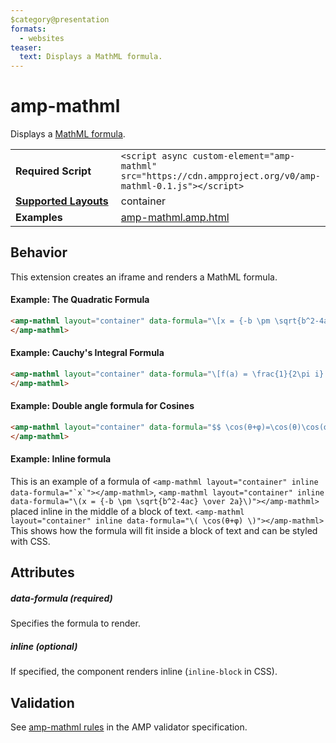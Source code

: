 ```yaml
---
$category@presentation
formats:
  - websites
teaser:
  text: Displays a MathML formula.
---
```

<!--
Copyright 2018 The AMP HTML Authors. All Rights Reserved.

Licensed under the Apache License, Version 2.0 (the "License");
you may not use this file except in compliance with the License.
You may obtain a copy of the License at

      http://www.apache.org/licenses/LICENSE-2.0

Unless required by applicable law or agreed to in writing, software
distributed under the License is distributed on an "AS-IS" BASIS,
WITHOUT WARRANTIES OR CONDITIONS OF ANY KIND, either express or implied.
See the License for the specific language governing permissions and
limitations under the License.
-->

# amp-mathml

Displays a <a href="https://www.w3.org/Math/">MathML formula</a>.

<table>
  <tr>
    <td width="40%"><strong>Required Script</strong></td>
    <td><code>&lt;script async custom-element="amp-mathml" src="https://cdn.ampproject.org/v0/amp-mathml-0.1.js">&lt;/script></code></td>
  </tr>
  <tr>
    <td class="col-fourty"><strong><a href="https://www.ampproject.org/docs/guides/responsive/control_layout.html">Supported Layouts</a></strong></td>
    <td>container</td>
  </tr>
  <tr>
    <td width="40%"><strong>Examples</strong></td>
    <td><a href="https://github.com/ampproject/amphtml/blob/master/examples/amp-mathml.amp.html">amp-mathml.amp.html</a></td>
  </tr>
</table>

## Behavior

This extension creates an iframe and renders a MathML formula.

#### Example: The Quadratic Formula

```html
<amp-mathml layout="container" data-formula="\[x = {-b \pm \sqrt{b^2-4ac} \over 2a}.\]">
</amp-mathml>
```

#### Example: Cauchy's Integral Formula

```html
<amp-mathml layout="container" data-formula="\[f(a) = \frac{1}{2\pi i} \oint\frac{f(z)}{z-a}dz\]">
</amp-mathml>
```
#### Example: Double angle formula for Cosines

```html
<amp-mathml layout="container" data-formula="$$ \cos(θ+φ)=\cos(θ)\cos(φ)−\sin(θ)\sin(φ) $$">
</amp-mathml>
```
#### Example: Inline formula

This is an example of a formula of ``<amp-mathml layout="container" inline data-formula="`x`"></amp-mathml>``, `<amp-mathml layout="container" inline data-formula="\(x = {-b \pm \sqrt{b^2-4ac} \over 2a}\)"></amp-mathml>` placed inline in the middle of a block of text. `<amp-mathml layout="container" inline data-formula="\( \cos(θ+φ) \)"></amp-mathml>` This shows how the formula will fit inside a block of text and can be styled with CSS.

## Attributes

##### data-formula (required)

Specifies the formula to render.

##### inline (optional)

If specified, the component renders inline (`inline-block` in CSS).

## Validation
See [amp-mathml rules](https://github.com/ampproject/amphtml/blob/master/extensions/amp-mathml/validator-amp-mathml.protoascii) in the AMP validator specification.

